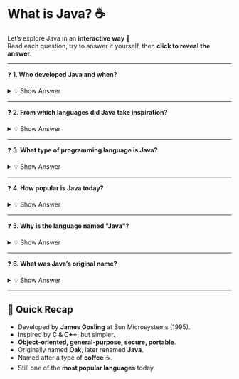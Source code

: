 # What is Java? ☕

Let’s explore Java in an **interactive way** 🎯  
Read each question, try to answer it yourself, then **click to reveal the answer**.

---

❓ **1. Who developed Java and when?**

<details>
<summary>💡 Show Answer</summary>
Java was developed at **Sun Microsystems** in **1995** (not 1975 😉).  
It was designed by **James Gosling**, often called the "Father of Java". 👨‍💻
</details>

---

❓ **2. From which languages did Java take inspiration?**

<details>
<summary>💡 Show Answer</summary>
Java was inspired by **C and C++**, but it was designed with an **easier syntax** and removed many confusing/unsafe features of C++.
</details>

---

❓ **3. What type of programming language is Java?**

<details>
<summary>💡 Show Answer</summary>
Java is a **general-purpose, object-oriented, class-based** programming language.  
It is also:  
- Reliable ✅  
- Portable 🌍  
- Secure 🔐  
</details>

---

❓ **4. How popular is Java today?**

<details>
<summary>💡 Show Answer</summary>
Java is used by **millions of developers** and runs on **billions of devices** across different platforms — from web apps to Android to enterprise software. 📱💻🌐
</details>

---

❓ **5. Why is the language named "Java"?**

<details>
<summary>💡 Show Answer</summary>
The name **“Java”** was inspired by a type of coffee from the **Indonesian island of Java** ☕.  
That’s why the Java logo has a coffee cup!
</details>

---

❓ **6. What was Java’s original name?**

<details>
<summary>💡 Show Answer</summary>
Java was originally called **"Oak"** 🌳, after an oak tree outside James Gosling’s office.  
Later, the name was changed to avoid trademark issues.
</details>

---

## 📌 Quick Recap
- Developed by **James Gosling** at Sun Microsystems (1995).
- Inspired by **C & C++**, but simpler.
- **Object-oriented, general-purpose, secure, portable**.
- Originally named **Oak**, later renamed **Java**.
- Named after a type of **coffee** ☕.
- Still one of the **most popular languages** today.  
